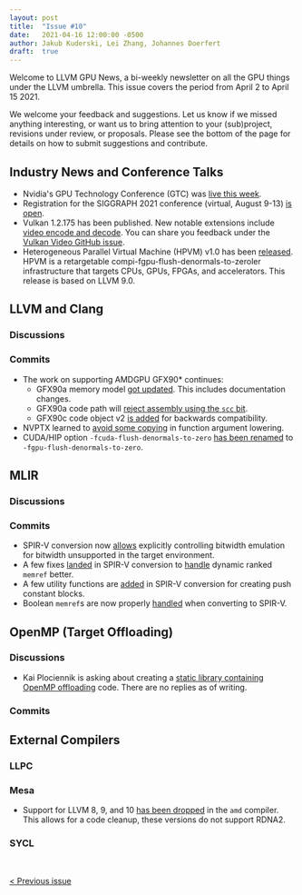 ```yaml
---
layout: post
title:  "Issue #10"
date:   2021-04-16 12:00:00 -0500
author: Jakub Kuderski, Lei Zhang, Johannes Doerfert
draft:  true
---
```


Welcome to LLVM GPU News, a bi-weekly newsletter on all the GPU things under the LLVM umbrella.
This issue covers the period from April 2 to April 15 2021.

We welcome your feedback and suggestions. Let us know if we missed anything interesting, or want us to bring attention to your (sub)project, revisions under review, or proposals. Please see the bottom of the page for details on how to submit suggestions and contribute.


## Industry News and Conference Talks

*  Nvidia's GPU Technology Conference (GTC) was [live this week](https://www.nvidia.com/en-us/gtc/).
*  Registration for the SIGGRAPH 2021 conference (virtual, August 9-13) [is open](https://s2021.siggraph.org/register/).
*  Vulkan 1.2.175 has been published. New notable extensions include [video encode and decode](https://www.khronos.org/blog/an-introduction-to-vulkan-video). You can share you feedback under the [Vulkan Video GitHub issue](https://github.com/KhronosGroup/Vulkan-Docs/issues/1497).
*  Heterogeneous Parallel Virtual Machine (HPVM) v1.0 has been [released](https://lists.llvm.org/pipermail/llvm-dev/2021-April/149693.html). HPVM is a retargetable compi-fgpu-flush-denormals-to-zeroler infrastructure that targets CPUs, GPUs, FPGAs, and accelerators. This release is based on LLVM 9.0.


##  LLVM and Clang

### Discussions

### Commits

*  The work on supporting AMDGPU GFX90* continues:
   -  GFX90a memory model [got updated](https://reviews.llvm.org/D100070). This includes documentation changes.
   -  GFX90a code path will [reject assembly using the `scc` bit](https://reviews.llvm.org/D100069).
   -  GFX90c code object v2 [is added](https://reviews.llvm.org/D100126) for backwards compatibility.
*  NVPTX learned to [avoid some copying](https://reviews.llvm.org/D99979) in function argument lowering.
*  CUDA/HIP option `-fcuda-flush-denormals-to-zero` [has been renamed](https://reviews.llvm.org/D99688) to `-fgpu-flush-denormals-to-zero`.


## MLIR

### Discussions

### Commits

*  SPIR-V conversion now [allows](https://reviews.llvm.org/D100059) explicitly controlling bitwidth emulation for bitwidth unsupported in the target environment.
*  A few fixes [landed](https://reviews.llvm.org/D100335) in SPIR-V conversion to [handle](https://reviews.llvm.org/D100337) dynamic ranked `memref` better.
*  A few utility functions are [added]( https://reviews.llvm.org/D99725) in SPIR-V conversion for creating push constant blocks.
*  Boolean `memref`s are now properly [handled](https://reviews.llvm.org/D99724) when converting to SPIR-V.


## OpenMP (Target Offloading)

### Discussions

*  Kai Plociennik is asking about creating a [static library containing OpenMP offloading](https://lists.llvm.org/pipermail/llvm-dev/2021-April/149870.html) code. There are no replies as of writing.

### Commits


## External Compilers

### LLPC

### Mesa

* Support for LLVM 8, 9, and 10 [has been dropped](https://gitlab.freedesktop.org/mesa/mesa/-/merge_requests/10199) in the `amd` compiler. This allows for a code cleanup, these versions do not support RDNA2.

### SYCL

<br/>
<p style="text-align:left;">
    <a href="{% post_url 2021-04-02-issue-9 %}"> < Previous issue</a>
    <span style="float:right;">
        <!--<a href="{% post_url 2021-05-01-issue-11 %}"> Next issue > </a>-->
    </span>
</p>
